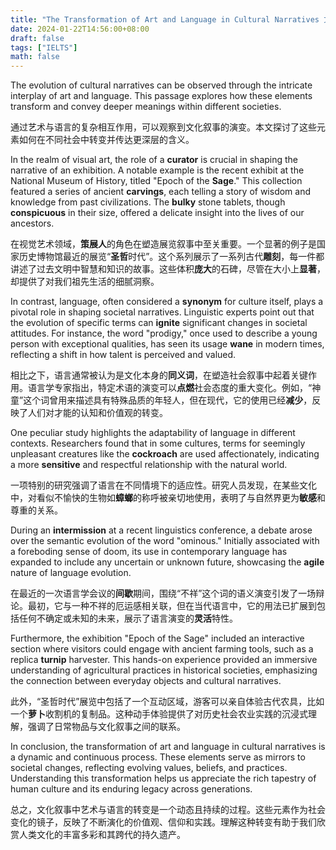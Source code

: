 ```yaml
---
title: "The Transformation of Art and Language in Cultural Narratives 文化叙事中艺术与语言的转变"
date: 2024-01-22T14:56:00+08:00
draft: false
tags: ["IELTS"]
math: false
---
```


The evolution of cultural narratives can be observed through the intricate interplay of art and language. This passage explores how these elements transform and convey deeper meanings within different societies.

通过艺术与语言的复杂相互作用，可以观察到文化叙事的演变。本文探讨了这些元素如何在不同社会中转变并传达更深层的含义。

In the realm of visual art, the role of a **curator** is crucial in shaping the narrative of an exhibition. A notable example is the recent exhibit at the National Museum of History, titled "Epoch of the **Sage**." This collection featured a series of ancient **carvings**, each telling a story of wisdom and knowledge from past civilizations. The **bulky** stone tablets, though **conspicuous** in their size, offered a delicate insight into the lives of our ancestors.

在视觉艺术领域，**策展人**的角色在塑造展览叙事中至关重要。一个显著的例子是国家历史博物馆最近的展览“**圣哲**时代”。这个系列展示了一系列古代**雕刻**，每一件都讲述了过去文明中智慧和知识的故事。这些体积**庞大**的石碑，尽管在大小上**显著**，却提供了对我们祖先生活的细腻洞察。

In contrast, language, often considered a **synonym** for culture itself, plays a pivotal role in shaping societal narratives. Linguistic experts point out that the evolution of specific terms can **ignite** significant changes in societal attitudes. For instance, the word "prodigy," once used to describe a young person with exceptional qualities, has seen its usage **wane** in modern times, reflecting a shift in how talent is perceived and valued.

相比之下，语言通常被认为是文化本身的**同义词**，在塑造社会叙事中起着关键作用。语言学专家指出，特定术语的演变可以**点燃**社会态度的重大变化。例如，“神童”这个词曾用来描述具有特殊品质的年轻人，但在现代，它的使用已经**减少**，反映了人们对才能的认知和价值观的转变。

One peculiar study highlights the adaptability of language in different contexts. Researchers found that in some cultures, terms for seemingly unpleasant creatures like the **cockroach** are used affectionately, indicating a more **sensitive** and respectful relationship with the natural world.

一项特别的研究强调了语言在不同情境下的适应性。研究人员发现，在某些文化中，对看似不愉快的生物如**蟑螂**的称呼被亲切地使用，表明了与自然界更为**敏感**和尊重的关系。

During an **intermission** at a recent linguistics conference, a debate arose over the semantic evolution of the word "ominous." Initially associated with a foreboding sense of doom, its use in contemporary language has expanded to include any uncertain or unknown future, showcasing the **agile** nature of language evolution.

在最近的一次语言学会议的**间歇**期间，围绕“不祥”这个词的语义演变引发了一场辩论。最初，它与一种不祥的厄运感相关联，但在当代语言中，它的用法已扩展到包括任何不确定或未知的未来，展示了语言演变的**灵活**特性。

Furthermore, the exhibition "Epoch of the Sage" included an interactive section where visitors could engage with ancient farming tools, such as a replica **turnip** harvester. This hands-on experience provided an immersive understanding of agricultural practices in historical societies, emphasizing the connection between everyday objects and cultural narratives.

此外，“圣哲时代”展览中包括了一个互动区域，游客可以亲自体验古代农具，比如一个**萝卜**收割机的复制品。这种动手体验提供了对历史社会农业实践的沉浸式理解，强调了日常物品与文化叙事之间的联系。

In conclusion, the transformation of art and language in cultural narratives is a dynamic and continuous process. These elements serve as mirrors to societal changes, reflecting evolving values, beliefs, and practices. Understanding this transformation helps us appreciate the rich tapestry of human culture and its enduring legacy across generations.

总之，文化叙事中艺术与语言的转变是一个动态且持续的过程。这些元素作为社会变化的镜子，反映了不断演化的价值观、信仰和实践。理解这种转变有助于我们欣赏人类文化的丰富多彩和其跨代的持久遗产。

